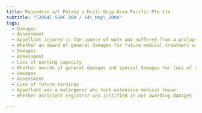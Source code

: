 ```yaml
---
title: Rajendran a/l Palany v Drill-Quip Asia Pacific Pte Ltd 
subtitle: "[2004] SGHC 100 / 14\_May\_2004"
tags:
  - Damages
  - Assessment
  - Appellant injured in the course of work and suffered from a prolapsed central disc and backache
  - Whether an award of general damages for future medical treatment warranted
  - Damages
  - Assessment
  - Loss of earning capacity
  - Whether awards of general damages and special damages for loss of earning capacity were reasonable
  - Damages
  - Assessment
  - Loss of future earnings
  - Appellant was a malingerer who took extensive medical leave
  - Whether assistant registrar was justified in not awarding damages for loss of future earnings

---
```



